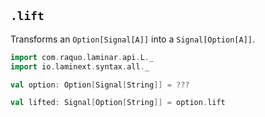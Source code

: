 ## `.lift`

Transforms an `Option[Signal[A]]` into a `Signal[Option[A]]`.

```scala
import com.raquo.laminar.api.L._
import io.laminext.syntax.all._

val option: Option[Signal[String]] = ???

val lifted: Signal[Option[String]] = option.lift
```
